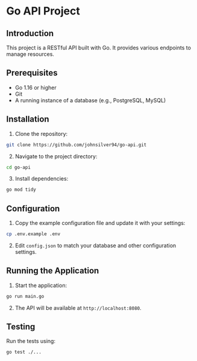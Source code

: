 # Go API Project

## Introduction

This project is a RESTful API built with Go. It provides various endpoints to manage resources.

## Prerequisites

- Go 1.16 or higher
- Git
- A running instance of a database (e.g., PostgreSQL, MySQL)

## Installation

1. Clone the repository:

```sh
git clone https://github.com/johnsilver94/go-api.git
```

2. Navigate to the project directory:

```sh
cd go-api
```

3. Install dependencies:

```sh
go mod tidy
```

## Configuration

1. Copy the example configuration file and update it with your settings:

```sh
cp .env.example .env
```

2. Edit `config.json` to match your database and other configuration settings.

## Running the Application

1. Start the application:

```sh
go run main.go
```

2. The API will be available at `http://localhost:8080`.

## Testing

Run the tests using:

```sh
go test ./...
```
